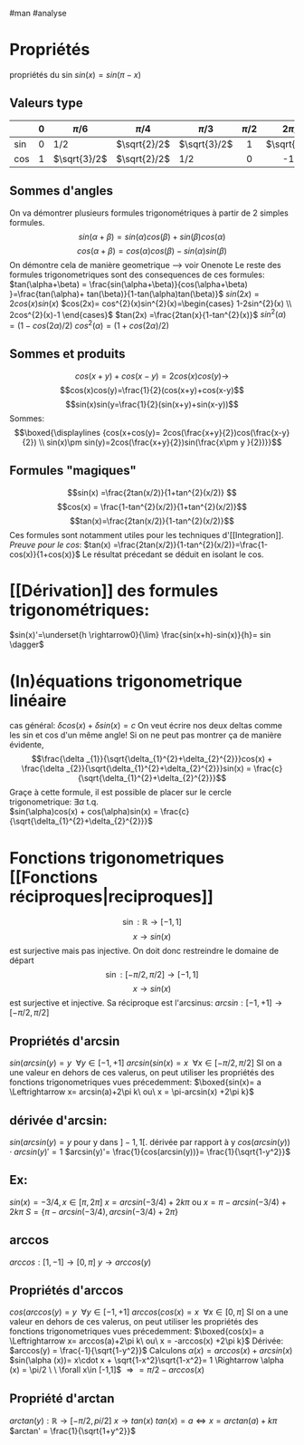 #man #analyse
# Propriétés
propriétés du sin
$sin(x) =sin(\pi-x)$
## Valeurs type
|     | 0   | $\pi/6$      |   $\pi/4$    | $\pi/3$      | $\pi/2$ |   $2\pi/3$   |
| --- | --- | ------------ |:------------:| ------------ |:-------:|:------------:|
| sin | 0   | 1/2          | $\sqrt{2}/2$ | $\sqrt{3}/2$ |    1    | $\sqrt{3}/2$ |
| cos | 1   | $\sqrt{3}/2$ | $\sqrt{2}/2$ | 1/2          |    0    |     -1/2     |
## Sommes d'angles
On va démontrer plusieurs formules trigonométriques à partir de 2 simples formules.
$$sin(\alpha+\beta) = sin(\alpha)cos(\beta) + sin(\beta)cos(\alpha)$$
$$cos(\alpha+\beta)=cos(\alpha)cos(\beta)-sin(\alpha)sin(\beta)$$
On démontre cela de manière geometrique --> voir Onenote
Le reste des formules trigonometriques sont des consequences de ces formules:
$tan(\alpha+\beta) = \frac{sin(\alpha+\beta)}{cos(\alpha+\beta) }=\frac{tan(\alpha)+ tan(\beta)}{1-tan(\alpha)tan(\beta)}$
$sin(2x) = 2cos(x)sin(x)$
$cos(2x)= cos^{2}(x)sin^{2}(x)=\begin{cases}
1-2sin^{2}(x) \\
2cos^{2}(x)-1
\end{cases}$
$tan(2x) =\frac{2tan(x}{1-tan^{2}(x)}$
$sin^{2}(\alpha) =(1-cos(2\alpha)/2)$
$cos^{2}(\alpha)=(1+cos(2\alpha)/2)$
## Sommes et produits
$$cos(x+y) + cos(x-y)= 2cos(x)cos(y)\rightarrow$$
$$cos(x)cos(y)=\frac{1}{2}(cos(x+y)+cos(x-y)$$
$$sin(x)sin(y=\frac{1}{2}(sin(x+y)+sin(x-y))$$
Sommes:
$$\boxed{\displaylines {cos(x+cos(y)= 2cos(\frac{x+y}{2})cos(\frac{x-y}{2})
\\
sin(x)\pm sin(y)=2cos(\frac{x+y}{2})sin(\frac{x\pm y }{2})}}$$
## Formules "magiques"
$$sin(x) =\frac{2tan(x/2)}{1+tan^{2}(x/2)} $$
$$cos(x) = \frac{1-tan^{2}(x/2)}{1+tan^{2}(x/2)}$$
$$tan(x)=\frac{2tan(x/2)}{1-tan^{2}(x/2)}$$
Ces formules sont notamment utiles pour les techniques d'[[Integration]].
_Preuve pour le cos_: 
$tan(x) =\frac{2tan(x/2)}{1-tan^{2}(x/2)}=\frac{1-cos(x)}{1+cos(x)}$
Le résultat précedant se déduit en isolant le cos.
# [[Dérivation]] des formules trigonométriques:
$sin(x)'=\underset{h \rightarrow0}{\lim} \frac{sin(x+h)-sin(x)}{h}= sin \dagger$
# (In)équations trigonometrique linéaire
cas général: $\delta cos(x) + \delta sin(x) =c$
On veut écrire nos deux deltas comme les sin et cos d'un même angle!
Si on ne peut pas montrer ça de manière évidente,
$$\frac{\delta _{1}}{\sqrt{\delta_{1}^{2}+\delta_{2}^{2}}}cos(x) + \frac{\delta _{2}}{\sqrt{\delta_{1}^{2}+\delta_{2}^{2}}}sin(x) = \frac{c}{\sqrt{\delta_{1}^{2}+\delta_{2}^{2}}}$$
Graçe à cette formule, il est possible de placer sur le cercle trigonometrique:
$\exists \alpha$ t.q.  
$sin(\alpha)cos(x) + cos(\alpha)sin(x) = \frac{c}{\sqrt{\delta_{1}^{2}+\delta_{2}^{2}}}$
# Fonctions trigonometriques [[Fonctions réciproques|reciproques]]
$$\sin :\mathbb{R}\to[-1,1]$$
$$x\to sin(x)$$
est surjective mais pas injective. On doit donc restreindre le domaine de départ
$$\sin :[-\pi/2,\pi/2]\to[-1,1]$$
$$x\to sin(x)$$
est surjective et injective.
Sa réciproque est l'arcsinus:
$arcsin:[-1,+1]\to[-\pi/2,\pi/2]$
## Propriétés d'arcsin
$sin(arcsin(y)=y\ \ \forall y \in [-1,+1]$
$arcsin(sin(x)=x\ \ \forall x \in [-\pi/2,\pi/2]$
SI on a une valeur en dehors de ces valerus, on peut utiliser les propriétés des fonctions trigonometriques vues précedemment:
$\boxed{sin(x)= a \Leftrightarrow x= arcsin(a)+2\pi k\ ou\ x = \pi-arcsin(x) +2\pi k}$
## dérivée d'arcsin:
$sin(arcsin(y)= y$ pour y dans $]-1,1[$.
dérivée par rapport à y
$cos(arcsin(y))\cdot arcsin(y)'= 1$
$arcsin(y)'= \frac{1}{cos(arcsin(y))}= \frac{1}{\sqrt{1-y^2}}$
## Ex:
$sin(x)=-3/4, x\in [\pi, 2\pi]$
$x = arcsin(-3/4 )+ 2k\pi$ ou $x = \pi - arcsin(-3/4)+ 2k \pi$
$S=\{ \pi-arcsin(-3/4),arcsin(-3/4)+2\pi\}$
## arccos
$arccos:[1,-1]\to[0,\pi]$
$y\to arccos(y)$

## Propriétés d'arccos
$cos(arccos(y)=y\ \ \forall y \in [-1,+1]$
$arccos(cos(x)=x\ \ \forall x \in [0,\pi]$
SI on a une valeur en dehors de ces valerus, on peut utiliser les propriétés des fonctions trigonometriques vues précedemment:
$\boxed{cos(x)= a \Leftrightarrow x= arccos(a)+2\pi k\ ou\ x = -arccos(x) +2\pi k}$
Dérivée:
$arccos(y) = \frac{-1}{\sqrt{1-y^2}}$
Calculons $\alpha (x) = arccos(x) + arcsin(x)$
$sin(\alpha (x))= x\cdot x + \sqrt{1-x^2}\sqrt{1-x^2}= 1 \Rightarrow \alpha (x) = \pi/2  \ \ \forall x\in [-1,1]$
$\Rightarrow = \pi/2-arccos(x)$
## Propriété d'arctan
$arctan(y):\mathbb{R} \to [-\pi /2, pi/2]$
$x\longrightarrow tan(x)$
$tan(x)=a \Leftrightarrow x = arctan(a) + k\pi$
$arctan' = \frac{1}{\sqrt{1+y^2}}$